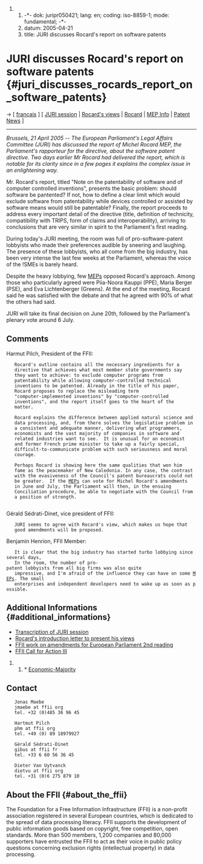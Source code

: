 1.  1.  -\*- dok: juripr050421; lang: en; coding: iso-8859-1; mode:
        fundamental; -\*-
    2.  datum: 2005-04-21
    3.  title: JURI discusses Rocard\'s report on software patents

# JURI discusses Rocard\'s report on software patents {#juri_discusses_rocards_report_on_software_patents}

-\> \[ [ français](JuriPr050421Fr "wikilink") \] \[ [ JURI
session](Juri050421En "wikilink") \| [ Rocard\'s
views](Rocard050413En "wikilink") \| [
Rocard](MichelRocardEn "wikilink") \| [ MEP Info](Plen05En "wikilink")
\| [ Patent News](SwpatcninoEn "wikilink") \]

------------------------------------------------------------------------

*Brussels, 21 April 2005 \-- The European Parliament\'s Legal Affairs
Committee (JURI) has discussed the report of Michel Rocard MEP, the
Parliament\'s rapporteur for the directive, about the software patent
directive. Two days earlier Mr Rocard had delivered the report, which is
notable for its clarity since in a few pages it explains the complex
issue in an enlightening way.*

Mr. Rocard\'s report, titled \"Note on the patentability of software and
of computer controlled inventions\", presents the basic problem: should
software be pantented? If not, how to define a clear limit which would
exclude software from patentability while devices controlled or assisted
by software means would still be patentable? Finally, the report
proceeds to address every important detail of the directive (title,
definition of technicity, compatibility with TRIPS, form of claims and
interoperability), arriving to conclusions that are very similar in
spirit to the Parliament\'s first reading.

During today\'s JURI meeting, the room was full of pro-software-patent
lobbyists who made their preferences audible by sneering and laughing.
The presence of these lobbyists, who all come from the big industry, has
been very intense the last few weeks at the Parliament, whereas the
voice of the !SMEs is barely heard.

Despite the heavy lobbying, few [MEPs](MEPs "wikilink") opposed
Rocard\'s approach. Among those who particularly agreed were Piia-Noora
Kauppi (PPE), Maria Berger (PSE), and Eva Lichtenberger (Greens). At the
end of the meeting, Rocard said he was satisfied with the debate and
that he agreed with 90% of what the others had said.

JURI will take its final decision on June 20th, followed by the
Parliament\'s plenary vote around 6 July.

## Comments

Harmut Pilch, President of the FFII:

`   Rocard's outline contains all the necessary ingredients for a`\
`   directive that achieves what most member state governments say`\
`   they want to achieve: to exclude computer programs from`\
`   patentability while allowing computer-controlled technical`\
`   inventions to be patented. Already in the title of his paper,`\
`   Rocard proposes to replace the misleading term`\
`   "computer-implemented inventions" by "computer-controlled`\
`   inventions", and the report itself goes to the heart of the`\
`   matter.`\
`   `\
`   Rocard explains the difference between applied natural science and`\
`   data processing, and, from there solves the legislative problem in`\
`   a consistent and adequate manner, delivering what programmers,`\
`   economists and the vast majority of companies in software and`\
`   related industries want to see.  It is unusual for an economist`\
`   and former French prime minister to take up a fairly special,`\
`   difficult-to-communicate problem with such seriousness and moral`\
`   courage.`\
`   `\
`   Perhaps Rocard is showing here the same qualities that won him`\
`   fame as the peacemaker of New Caledonia. In any case, the contrast`\
`   with the evasiveness of the Council's patent bureaucrats could not`\
`   be greater.  If the `[`MEPs`](MEPs "wikilink")` can vote for Michel Rocard's amendments`\
`   in June and July, the Parliament will then, in the ensuing`\
`   Conciliation procedure, be able to negotiate with the Council from`\
`   a position of strength. `\
`   `

Gérald Sédrati-Dinet, vice president of FFII:

`   JURI seems to agree with Rocard's view, which makes us hope that`\
`   good amendments will be proposed.`

Benjamin Henrion, FFII Member:

`   It is clear that the big industry has started turbo lobbying since several days, `\
`   In the room, the number of pro-patent lobbyists from all big firms was also quite`\
`   impressive, and I'm afraid of the influence they can have on some `[`MEPs`](MEPs "wikilink")`. The small`\
`   enterprises and independent developers need to wake up as soon as possible.`

## Additional Informations {#additional_informations}

-   [ Transcription of JURI session](Juri050421En "wikilink")
-   [ Rocard\'s introduction letter to present his
    views](Rocard050413En "wikilink")
-   [FFII work on amendments for European Parliament 2nd
    reading](http://www.ffii.org/amend/ "wikilink")
-   [FFII Call for Action
    III](http://swpat.ffii.org/papers/europarl0309/demands/0504/ "wikilink")

1.  1.  \* [Economic-Majority](http://www.economic-majority.com)

## Contact

`   Jonas Maebe`\
`   jmaebe at ffii org`\
`   tel. +32 (0)485 36 96 45`

`   Hartmut Pilch`\
`   phm at ffii org`\
`   tel. +49 (0) 89 18979927`

`   Gérald Sédrati-Dinet`\
`   gibus at ffii fr`\
`   tel. +33 6 60 56 36 45`

`   Dieter Van Uytvanck`\
`   dietvu at ffii org`\
`   tel. +31 (0)6 275 879 10`

## About the FFII {#about_the_ffii}

The Foundation for a Free Information Infrastructure (FFII) is a
non-profit association registered in several European countries, which
is dedicated to the spread of data processing literacy. FFII supports
the development of public information goods based on copyright, free
competition, open standards. More than 500 members, 1,200 companies and
80,000 supporters have entrusted the FFII to act as their voice in
public policy questions concerning exclusion rights (intellectual
property) in data processing.
